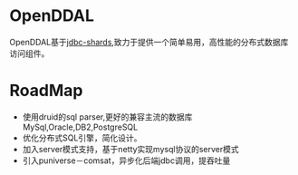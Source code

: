 # OpenDDAL
OpenDDAL基于[jdbc-shards](https://github.com/wplatform/jdbc-shards),致力于提供一个简单易用，高性能的分布式数据库访问组件。

# RoadMap
- 使用druid的sql parser,更好的兼容主流的数据库MySql,Oracle,DB2,PostgreSQL
- 优化分布式SQL引擎，简化设计。
- 加入server模式支持，基于netty实现mysql协议的server模式
- 引入puniverse－comsat，异步化后端jdbc调用，提吞吐量
